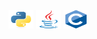 <div style="display: inline_block"><br>
  <img align="center" alt="Teylor-Python" height="30" width="40" src="https://raw.githubusercontent.com/devicons/devicon/master/icons/python/python-original.svg">
  <img align="center" alt="Teylor-Java" height="30" width="40" src="https://raw.githubusercontent.com/devicons/devicon/master/icons/java/java-original.svg">
  <img align="center" alt="Teylor-Cplusplus" height="30" width="40" src="https://raw.githubusercontent.com/devicons/devicon/master/icons/c/c-original.svg">
</div>
